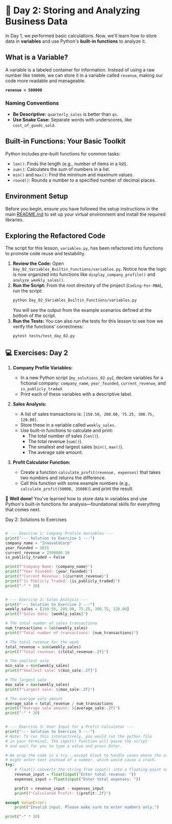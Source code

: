 # 📘 Day 2: Storing and Analyzing Business Data

In Day 1, we performed basic calculations. Now, we'll learn how to store data in **variables** and use Python's **built-in functions** to analyze it.

## What is a Variable?

A variable is a labeled container for information. Instead of using a raw number like `500000`, we can store it in a variable called `revenue`, making our code more readable and manageable.

**`revenue = 500000`**

### Naming Conventions

- **Be Descriptive:** `quarterly_sales` is better than `qs`.
- **Use Snake Case:** Separate words with underscores, like `cost_of_goods_sold`.

## Built-in Functions: Your Basic Toolkit

Python includes pre-built functions for common tasks:

- `len()`: Finds the length (e.g., number of items in a list).
- `sum()`: Calculates the sum of numbers in a list.
- `min()` and `max()`: Find the minimum and maximum values.
- `round()`: Rounds a number to a specified number of decimal places.

## Environment Setup

Before you begin, ensure you have followed the setup instructions in the main [README.md](../../README.md) to set up your virtual environment and install the required libraries.

## Exploring the Refactored Code

The script for this lesson, `variables.py`, has been refactored into functions to promote code reuse and testability.

1. **Review the Code:** Open `Day_02_Variables_Builtin_Functions/variables.py`. Notice how the logic is now organized into functions like `display_company_profile()` and `analyze_weekly_sales()`.
1. **Run the Script:** From the root directory of the project (`Coding-For-MBA`), run the script:
   ```bash
   python Day_02_Variables_Builtin_Functions/variables.py
   ```
   You will see the output from the example scenarios defined at the bottom of the script.
1. **Run the Tests:** You can also run the tests for this lesson to see how we verify the functions' correctness:
   ```bash
   pytest tests/test_day_02.py
   ```

## 💻 Exercises: Day 2

1. **Company Profile Variables:**

   - In a new Python script (`my_solutions_02.py`), declare variables for a fictional company: `company_name`, `year_founded`, `current_revenue`, and `is_publicly_traded`.
   - Print each of these variables with a descriptive label.

1. **Sales Analysis:**

   - A list of sales transactions is: `[150.50, 200.00, 75.25, 300.75, 120.00]`.
   - Store these in a variable called `weekly_sales`.
   - Use built-in functions to calculate and print:
     - The total number of sales (`len()`).
     - The total revenue (`sum()`).
     - The smallest and largest sales (`min()`, `max()`).
     - The average sale amount.

1. **Profit Calculator Function:**

   - Create a function `calculate_profit(revenue, expenses)` that takes two numbers and returns the difference.
   - Call this function with some example numbers (e.g., `calculate_profit(50000, 35000)`) and print the result.

🎉 **Well done!** You've learned how to store data in variables and use Python's built-in functions for analysis—foundational skills for everything that comes next.

Day 2: Solutions to Exercises

```python

# --- Exercise 1: Company Profile Variables ---
print("--- Solution to Exercise 1 ---")
company_name = "InnovateCorp"
year_founded = 2015
current_revenue = 2500000.50
is_publicly_traded = False

print(f"Company Name: {company_name}")
print(f"Year Founded: {year_founded}")
print(f"Current Revenue: ${current_revenue}")
print(f"Is Publicly Traded: {is_publicly_traded}")
print("-" * 20)


# --- Exercise 2: Sales Analysis ---
print("--- Solution to Exercise 2 ---")
weekly_sales = [150.50, 200.00, 75.25, 300.75, 120.00]
print(f"Sales data: {weekly_sales}")

# The total number of sales transactions
num_transactions = len(weekly_sales)
print(f"Total number of transactions: {num_transactions}")

# The total revenue for the week
total_revenue = sum(weekly_sales)
print(f"Total revenue: ${total_revenue:.2f}")

# The smallest sale
min_sale = min(weekly_sales)
print(f"Smallest sale: ${min_sale:.2f}")

# The largest sale
max_sale = max(weekly_sales)
print(f"Largest sale: ${max_sale:.2f}")

# The average sale amount
average_sale = total_revenue / num_transactions
print(f"Average sale amount: ${average_sale:.2f}")
print("-" * 20)


# --- Exercise 3: User Input for a Profit Calculator ---
print("--- Solution to Exercise 3 ---")
# Note: To run this interactively, you would run the python file
# in your terminal. The input() function will pause the script
# and wait for you to type a value and press Enter.

# We wrap the code in a try...except block to handle cases where the user
# might enter text instead of a number, which would cause a crash.
try:
    # float() converts the string from input() into a floating-point number
    revenue_input = float(input("Enter total revenue: "))
    expenses_input = float(input("Enter total expenses: "))

    profit = revenue_input - expenses_input
    print(f"Calculated Profit: ${profit:.2f}")

except ValueError:
    print("Invalid input. Please make sure to enter numbers only.")

print("-" * 20)

```
